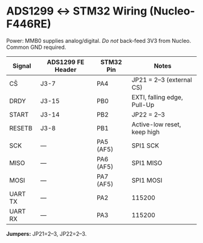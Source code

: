 # ADS1299 ↔ STM32 Wiring (Nucleo-F446RE)

Power: MMB0 supplies analog/digital. *Do not* back-feed 3V3 from Nucleo. Common GND required.

| Signal  | ADS1299 FE Header | STM32 Pin | Notes |
|---------|--------------------|-----------|-------|
| CS̄     | J3-7               | PA4       | JP21 = 2–3 (external CS) |
| DRDY    | J3-15              | PB0       | EXTI, falling edge, Pull-Up |
| START   | J3-14              | PB2       | JP22 = 2–3 |
| RESETB  | J3-8               | PB1       | Active-low reset, keep high |
| SCK     | —                  | PA5 (AF5) | SPI1 SCK |
| MISO    | —                  | PA6 (AF5) | SPI1 MISO |
| MOSI    | —                  | PA7 (AF5) | SPI1 MOSI |
| UART TX | —                  | PA2       | 115200 |
| UART RX | —                  | PA3       | 115200 |

**Jumpers:** JP21=2–3, JP22=2–3.
